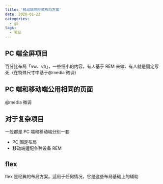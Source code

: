 ```yaml
---
title: '移动端响应式布局方案'
date: 2020-01-22
categories:
  - go
tags:
  - 笔记
---
```


## PC 端全屏项目

百分比布局「vw、vh」，一些细小的内容，有人基于 REM 来做、有人就是固定写死（在特殊尺寸中基于@media 微调）

## PC 端和移动端公用相同的页面

@media 微调

## 对于复杂项目

一般都是 PC 端和移动端分别一套

- PC 固定布局
- 移动端适配各种设备 REM

## flex

flex 是经典的布局方案。适用于任何情况，它是这些布局基础上的辅助
